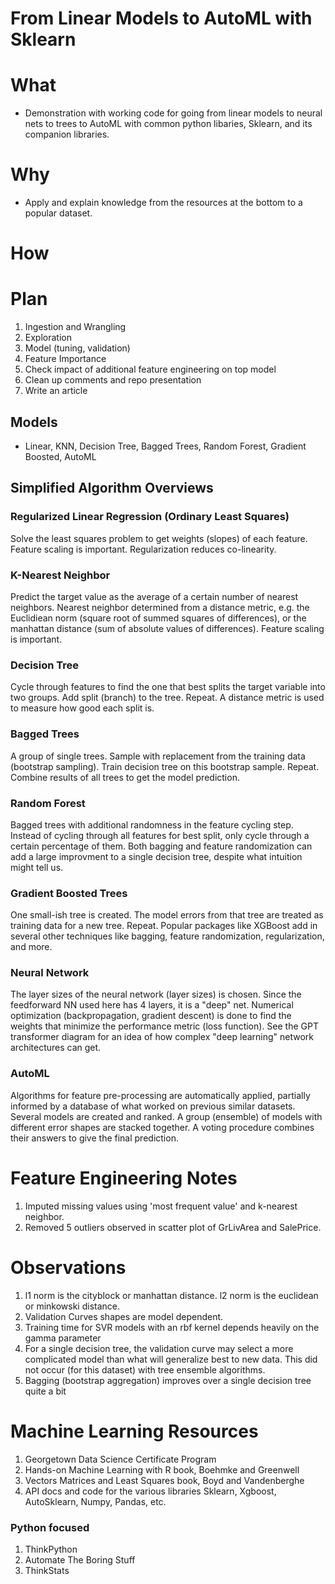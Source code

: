 # From Linear Models to AutoML with Sklearn 

# What 
- Demonstration with working code for going from linear models to neural nets to trees to AutoML 
with common python libaries, Sklearn, and its companion libraries.

# Why
- Apply and explain knowledge from the resources at the bottom to a popular dataset.

# How

# Plan
1. Ingestion and Wrangling
1. Exploration
1. Model (tuning, validation)
1. Feature Importance
1. Check impact of additional feature engineering on top model 
1. Clean up comments and repo presentation
1. Write an article

## Models
* Linear, KNN, Decision Tree, Bagged Trees, Random Forest, Gradient Boosted, AutoML 

## Simplified Algorithm Overviews
### Regularized Linear Regression (Ordinary Least Squares)  
Solve the least squares problem to get weights (slopes) of each feature. Feature scaling is important. Regularization reduces co-linearity.

### K-Nearest Neighbor
Predict the target value as the average of a certain number of nearest neighbors. Nearest neighbor determined from a distance metric, e.g. the Euclidiean norm (square root of summed squares of differences), or the manhattan distance (sum of absolute values of differences). Feature scaling is important.

### Decision Tree
Cycle through features to find the one that best splits the target variable into two groups. Add split (branch) to the tree. Repeat. A distance metric is used to measure how good each split is.

### Bagged Trees
A group of single trees. Sample with replacement from the training data (bootstrap sampling). Train decision tree on this bootstrap sample. Repeat. Combine results of all trees to get the model prediction.

### Random Forest
Bagged trees with additional randomness in the feature cycling step. Instead of cycling through all features for best split, only cycle through a certain percentage of them. Both bagging and feature randomization can add a large improvment to a single decision tree, despite what intuition might tell us. 

### Gradient Boosted Trees
One small-ish tree is created. The model errors from that tree are treated as training data for a new tree. Repeat. Popular packages like XGBoost add in several other techniques like bagging, feature randomization, regularization, and more. 

### Neural Network
The layer sizes of the neural network (layer sizes) is chosen. Since the feedforward NN used here has 4 layers, it is a "deep" net. Numerical optimization (backpropagation, gradient descent) is done to find the weights that minimize the performance metric (loss function). See the GPT transformer diagram for an idea of how complex "deep learning" network architectures can get.

### AutoML  
Algorithms for feature pre-processing are automatically applied, partially informed by a database of what worked on previous similar datasets. Several models are created and ranked. A group (ensemble) of models with different error shapes are stacked together. A voting procedure combines their answers to give the final prediction. 

# Feature Engineering Notes 
1. Imputed missing values using 'most frequent value' and k-nearest neighbor.
1. Removed 5 outliers observed in scatter plot of GrLivArea and SalePrice. 

# Observations
1. l1 norm is the cityblock or manhattan distance. l2 norm is the euclidean or minkowski distance.
1. Validation Curves shapes are model dependent. 
1. Training time for SVR models with an rbf kernel depends heavily on the gamma parameter
1. For a single decision tree, the validation curve may select a more complicated model 
than what will generalize best to new data. This did not occur (for this dataset) with tree ensemble algorithms.
1. Bagging (bootstrap aggregation) improves over a single decision tree quite a bit

# Machine Learning Resources
1. Georgetown Data Science Certificate Program
1. Hands-on Machine Learning with R book, Boehmke and Greenwell
1. Vectors Matrices and Least Squares book, Boyd and Vandenberghe
1. API docs and code for the various libraries Sklearn, Xgboost, AutoSklearn, Numpy, Pandas, etc.
### Python focused
1. ThinkPython
1. Automate The Boring Stuff
1. ThinkStats